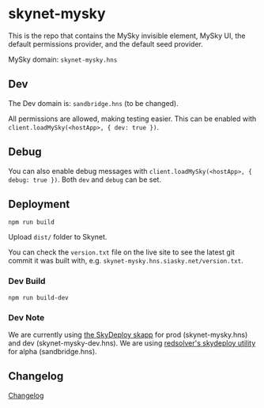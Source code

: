 # skynet-mysky

This is the repo that contains the MySky invisible element, MySky UI, the default permissions provider, and the default seed provider.

MySky domain: `skynet-mysky.hns`

## Dev

The Dev domain is: `sandbridge.hns` (to be changed).

All permissions are allowed, making testing easier. This can be enabled with `client.loadMySky(<hostApp>, { dev: true })`.

## Debug

You can also enable debug messages with `client.loadMySky(<hostApp>, { debug: true })`. Both `dev` and `debug` can be set.

## Deployment

```
npm run build
```

Upload `dist/` folder to Skynet.

You can check the `version.txt` file on the live site to see the latest git commit it was built with, e.g. `skynet-mysky.hns.siasky.net/version.txt`.

### Dev Build

```
npm run build-dev
```

### Dev Note

We are currently using [the SkyDeploy skapp](https://sky-deploy.hns.siasky.net/#/deploy) for prod (skynet-mysky.hns) and dev (skynet-mysky-dev.hns). We are using [redsolver's skydeploy utility](https://github.com/redsolver/skydeploy/) for alpha (sandbridge.hns).

## Changelog

[Changelog](./CHANGELOG.md)

